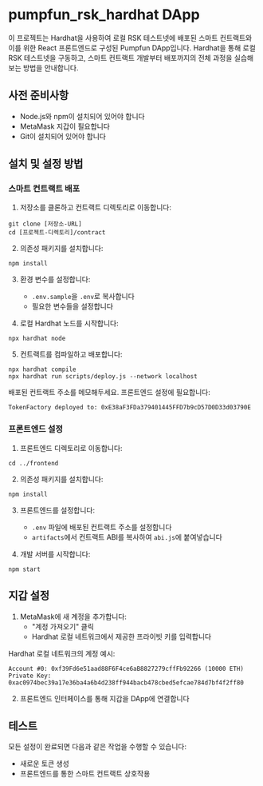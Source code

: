 # pumpfun_rsk_hardhat DApp

이 프로젝트는 Hardhat을 사용하여 로컬 RSK 테스트넷에 배포된 스마트 컨트랙트와 이를 위한 React 프론트엔드로 구성된 Pumpfun DApp입니다.
Hardhat을 통해 로컬 RSK 테스트넷을 구동하고, 스마트 컨트랙트 개발부터 배포까지의 전체 과정을 실습해보는 방법을 안내합니다.

## 사전 준비사항

- Node.js와 npm이 설치되어 있어야 합니다
- MetaMask 지갑이 필요합니다
- Git이 설치되어 있어야 합니다

## 설치 및 설정 방법

### 스마트 컨트랙트 배포

1. 저장소를 클론하고 컨트랙트 디렉토리로 이동합니다:

```
git clone [저장소-URL]
cd [프로젝트-디렉토리]/contract
```

2. 의존성 패키지를 설치합니다:

```
npm install
```

3. 환경 변수를 설정합니다:
   - `.env.sample`을 `.env`로 복사합니다
   - 필요한 변수들을 설정합니다

4. 로컬 Hardhat 노드를 시작합니다:

```
npx hardhat node
```

5. 컨트랙트를 컴파일하고 배포합니다:

```
npx hardhat compile
npx hardhat run scripts/deploy.js --network localhost
```

배포된 컨트랙트 주소를 메모해두세요. 프론트엔드 설정에 필요합니다:

```
TokenFactory deployed to: 0xE38aF3FDa379401445FFD7b9cD57D0D33d03790E
```

### 프론트엔드 설정

1. 프론트엔드 디렉토리로 이동합니다:

```
cd ../frontend
```

2. 의존성 패키지를 설치합니다:

```
npm install
```

3. 프론트엔드를 설정합니다:
   - `.env` 파일에 배포된 컨트랙트 주소를 설정합니다
   - `artifacts`에서 컨트랙트 ABI를 복사하여 `abi.js`에 붙여넣습니다

4. 개발 서버를 시작합니다:

```
npm start
```

## 지갑 설정

1. MetaMask에 새 계정을 추가합니다:
   - "계정 가져오기" 클릭
   - Hardhat 로컬 네트워크에서 제공한 프라이빗 키를 입력합니다
   
Hardhat 로컬 네트워크의 계정 예시:
```
Account #0: 0xf39Fd6e51aad88F6F4ce6aB8827279cffFb92266 (10000 ETH)
Private Key: 0xac0974bec39a17e36ba4a6b4d238ff944bacb478cbed5efcae784d7bf4f2ff80
```

2. 프론트엔드 인터페이스를 통해 지갑을 DApp에 연결합니다

## 테스트

모든 설정이 완료되면 다음과 같은 작업을 수행할 수 있습니다:
- 새로운 토큰 생성
- 프론트엔드를 통한 스마트 컨트랙트 상호작용

```
